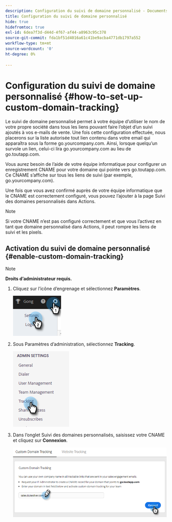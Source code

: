 ```yaml
---
description: Configuration du suivi de domaine personnalisé - Documents Marketo - Documentation du produit
title: Configuration du suivi de domaine personnalisé
hide: true
hidefromtoc: true
exl-id: 6dea7f3d-d44d-4f67-af44-a8963c95c378
source-git-commit: fda1bf51d4016a61c41be9acba4771db1797a552
workflow-type: tm+mt
source-wordcount: '0'
ht-degree: 0%

---
```


# Configuration du suivi de domaine personnalisé {#how-to-set-up-custom-domain-tracking}

Le suivi de domaine personnalisé permet à votre équipe d’utiliser le nom de votre propre société dans tous les liens pouvant faire l’objet d’un suivi ajoutés à vos e-mails de vente. Une fois cette configuration effectuée, nous placerons sur la liste autorisée tout lien contenu dans votre email qui apparaîtra sous la forme go.yourcompany.com. Ainsi, lorsque quelqu’un survole un lien, celui-ci lira go.yourcompany.com au lieu de go.toutapp.com.

Vous aurez besoin de l’aide de votre équipe informatique pour configurer un enregistrement CNAME pour votre domaine qui pointe vers go.toutapp.com. Ce CNAME s’affiche sur tous les liens de suivi (par exemple, go.yourcompany.com).

Une fois que vous avez confirmé auprès de votre équipe informatique que le CNAME est correctement configuré, vous pouvez l’ajouter à la page Suivi des domaines personnalisés dans Actions.

>[!NOTE]
>
>Si votre CNAME n’est pas configuré correctement et que vous l’activez en tant que domaine personnalisé dans Actions, il peut rompre les liens de suivi et les pixels.

## Activation du suivi de domaine personnalisé {#enable-custom-domain-tracking}

>[!NOTE]
>
>**Droits d’administrateur requis.**

1. Cliquez sur l’icône d’engrenage et sélectionnez **Paramètres**.

   ![](assets/how-to-set-up-custom-domain-tracking-1.png)

1. Sous Paramètres d’administration, sélectionnez **Tracking**.

   ![](assets/how-to-set-up-custom-domain-tracking-2.png)

1. Dans l’onglet Suivi des domaines personnalisés, saisissez votre CNAME et cliquez sur **Connexion**.

   ![](assets/how-to-set-up-custom-domain-tracking-3.png)
